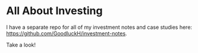 # All About Investing

I have a separate repo for all of my investment notes and case studies here: https://github.com/GoodluckH/investment-notes.

Take a look!
